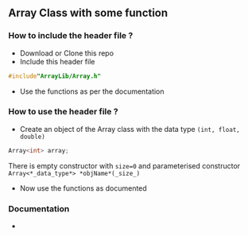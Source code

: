 ## Array Class with some function

### How to include the header file ? 
 - Download or Clone this repo 
 - Include this header file
```c++
#include"ArrayLib/Array.h"
```
- Use the functions as per the documentation

### How to use the header file ?
- Create an object of the Array class with the data type ``` (int, float, double) ```
```c++
Array<int> array;
```
There is empty constructor with ```size=0``` and parameterised constructor ```Array<*_data_type*> *objName*(_size_)```
- Now use the functions as documented

### Documentation
- 